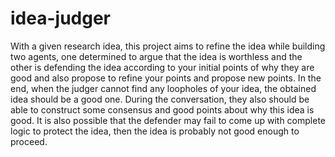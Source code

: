 # idea-judger

With a given research idea, this project aims to refine the idea while building two agents, one determined to argue that the idea is worthless and the other is defending the idea according to your initial points of why they are good and also propose to refine your points and propose new points. In the end, when the judger cannot find any loopholes of your idea, the obtained idea should be a good one. During the conversation, they also should be able to construct some consensus and good points about why this idea is good. It is also possible that the defender may fail to come up with complete logic to protect the idea, then the idea is probably not good enough to proceed. 
